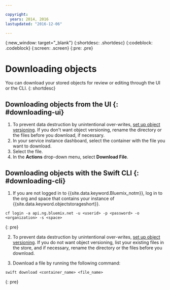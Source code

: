 ```yaml
---

copyright:
  years: 2014, 2016
lastupdated: "2016-12-06"

---
```

{:new_window: target="_blank"}
{:shortdesc: .shortdesc}
{:codeblock: .codeblock}
{:screen: .screen}
{:pre: .pre}

# Downloading objects

You can download your stored objects for review or editing through the UI or the CLI.
{: shortdesc}


## Downloading objects from the UI {: #downloading-ui}

1. To prevent data destruction by unintentional over-writes, [set up object versioning](/docs/services/ObjectStorage/os_versioning.html). If you don't want object versioning, rename the directory or the files before you download, if necessary.
2. In your service instance dashboard, select the container with the file you want to download.
3. Select the file.
4. In the **Actions** drop-down menu, select **Download File**.


## Downloading objects with the Swift CLI {: #downloading-cli}

1.  If you are not logged in to {{site.data.keyword.Bluemix_notm}}, log in to the org and space that contains your instance of {{site.data.keyword.objectstorageshort}}.

```
cf login -a api.ng.bluemix.net -u <userid> -p <password> -o <organization> -s <space>
```
{: pre}

2. To prevent data destruction by unintentional over-writes, [set up object versioning](/docs/services/ObjectStorage/os_versioning.html). If you do not want object versioning, list your existing files in the store, and if necessary, rename the directory or the files before you download.

3. Download a file by running the following command:

```
swift download <container_name> <file_name>
```
{: pre}
